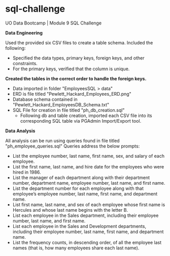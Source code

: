 # sql-challenge
UO Data Bootcamp | Module 9 SQL Challenge

**Data Engineering**

Used the provided six CSV files to create a table schema. Included the following:
- Specified the data types, primary keys, foreign keys, and other constraints.
- For the primary keys, verified that the column is unique. 

**Created the tables in the correct order to handle the foreign keys.**

- Data imported in folder "EmployeesSQL > data"
- ERD is file titled "Pewlett_Hackard_Employees_ERD.png"
- Database schema contained in "Pewlett_Hackard_EmployeesDB_Schema.txt"
- SQL File for creation in file titled "ph_db_creation.sql"
    - Following db and table creation, imported each CSV file into its corresponding SQL table via PGAdmin Import/Export tool.

**Data Analysis**

All analysis can be run using queries found in file titled "ph_employee_queries.sql" Queries address the below prompts:

- List the employee number, last name, first name, sex, and salary of each employee.
- List the first name, last name, and hire date for the employees who were hired in 1986.
- List the manager of each department along with their department number, department name, employee number, last name, and first name.
- List the department number for each employee along with that employee’s employee number, last name, first name, and department name.
- List first name, last name, and sex of each employee whose first name is Hercules and whose last name begins with the letter B.
- List each employee in the Sales department, including their employee number, last name, and first name.
- List each employee in the Sales and Development departments, including their employee number, last name, first name, and department name.
- List the frequency counts, in descending order, of all the employee last names (that is, how many employees share each last name).